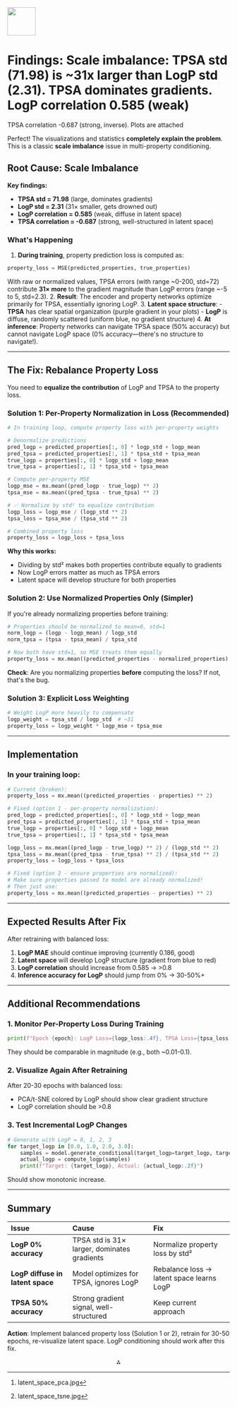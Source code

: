 <img src="https://r2cdn.perplexity.ai/pplx-full-logo-primary-dark%402x.png" style="height:64px;margin-right:32px"/>

# Findings: Scale imbalance: TPSA std (71.98) is ~31x larger than LogP std (2.31). TPSA dominates gradients. LogP correlation 0.585 (weak)

TPSA correlation -0.687 (strong, inverse). Plots are attached

Perfect! The visualizations and statistics **completely explain the problem**. This is a classic **scale imbalance** issue in multi-property conditioning.

## Root Cause: Scale Imbalance

**Key findings:**

- **TPSA std = 71.98** (large, dominates gradients)
- **LogP std = 2.31** (31× smaller, gets drowned out)
- **LogP correlation = 0.585** (weak, diffuse in latent space)
- **TPSA correlation = -0.687** (strong, well-structured in latent space)


### What's Happening

1. **During training**, property prediction loss is computed as:

```python
property_loss = MSE(predicted_properties, true_properties)
```

With raw or normalized values, TPSA errors (with range ~0-200, std=72) contribute **31× more** to the gradient magnitude than LogP errors (range ~-5 to 5, std=2.3).
2. **Result**: The encoder and property networks optimize primarily for TPSA, essentially ignoring LogP.
3. **Latent space structure**:
    - **TPSA** has clear spatial organization (purple gradient in your plots)
    - **LogP** is diffuse, randomly scattered (uniform blue, no gradient structure)
4. **At inference**: Property networks can navigate TPSA space (50% accuracy) but cannot navigate LogP space (0% accuracy—there's no structure to navigate!).

***

## The Fix: Rebalance Property Loss

You need to **equalize the contribution** of LogP and TPSA to the property loss.

### Solution 1: Per-Property Normalization in Loss (Recommended)

```python
# In training loop, compute property loss with per-property weights

# Denormalize predictions
pred_logp = predicted_properties[:, 0] * logp_std + logp_mean
pred_tpsa = predicted_properties[:, 1] * tpsa_std + tpsa_mean
true_logp = properties[:, 0] * logp_std + logp_mean
true_tpsa = properties[:, 1] * tpsa_std + tpsa_mean

# Compute per-property MSE
logp_mse = mx.mean((pred_logp - true_logp) ** 2)
tpsa_mse = mx.mean((pred_tpsa - true_tpsa) ** 2)

# ✅ Normalize by std² to equalize contribution
logp_loss = logp_mse / (logp_std ** 2)
tpsa_loss = tpsa_mse / (tpsa_std ** 2)

# Combined property loss
property_loss = logp_loss + tpsa_loss
```

**Why this works:**

- Dividing by std² makes both properties contribute equally to gradients
- Now LogP errors matter as much as TPSA errors
- Latent space will develop structure for both properties


### Solution 2: Use Normalized Properties Only (Simpler)

If you're already normalizing properties before training:

```python
# Properties should be normalized to mean=0, std=1
norm_logp = (logp - logp_mean) / logp_std
norm_tpsa = (tpsa - tpsa_mean) / tpsa_std

# Now both have std=1, so MSE treats them equally
property_loss = mx.mean((predicted_properties - normalized_properties) ** 2)
```

**Check**: Are you normalizing properties **before** computing the loss? If not, that's the bug.

### Solution 3: Explicit Loss Weighting

```python
# Weight LogP more heavily to compensate
logp_weight = tpsa_std / logp_std  # ~31
property_loss = logp_weight * logp_mse + tpsa_mse
```


***

## Implementation

### In your training loop:

```python
# Current (broken):
property_loss = mx.mean((predicted_properties - properties) ** 2)

# Fixed (option 1 - per-property normalization):
pred_logp = predicted_properties[:, 0] * logp_std + logp_mean
pred_tpsa = predicted_properties[:, 1] * tpsa_std + tpsa_mean
true_logp = properties[:, 0] * logp_std + logp_mean
true_tpsa = properties[:, 1] * tpsa_std + tpsa_mean

logp_loss = mx.mean((pred_logp - true_logp) ** 2) / (logp_std ** 2)
tpsa_loss = mx.mean((pred_tpsa - true_tpsa) ** 2) / (tpsa_std ** 2)
property_loss = logp_loss + tpsa_loss

# Fixed (option 2 - ensure properties are normalized):
# Make sure properties passed to model are already normalized!
# Then just use:
property_loss = mx.mean((predicted_properties - properties) ** 2)
```


***

## Expected Results After Fix

After retraining with balanced loss:

1. **LogP MAE** should continue improving (currently 0.186, good)
2. **Latent space** will develop LogP structure (gradient from blue to red)
3. **LogP correlation** should increase from 0.585 → >0.8
4. **Inference accuracy for LogP** should jump from 0% → 30-50%+

***

## Additional Recommendations

### 1. Monitor Per-Property Loss During Training

```python
print(f"Epoch {epoch}: LogP Loss={logp_loss:.4f}, TPSA Loss={tpsa_loss:.4f}")
```

They should be comparable in magnitude (e.g., both ~0.01-0.1).

### 2. Visualize Again After Retraining

After 20-30 epochs with balanced loss:

- PCA/t-SNE colored by LogP should show clear gradient structure
- LogP correlation should be >0.8


### 3. Test Incremental LogP Changes

```python
# Generate with LogP = 0, 1, 2, 3
for target_logp in [0.0, 1.0, 2.0, 3.0]:
    samples = model.generate_conditional(target_logp=target_logp, target_tpsa=50.0)
    actual_logp = compute_logp(samples)
    print(f"Target: {target_logp}, Actual: {actual_logp:.2f}")
```

Should show monotonic increase.

***

## Summary

| Issue | Cause | Fix |
| :-- | :-- | :-- |
| **LogP 0% accuracy** | TPSA std is 31× larger, dominates gradients | Normalize property loss by std² |
| **LogP diffuse in latent space** | Model optimizes for TPSA, ignores LogP | Rebalance loss → latent space learns LogP |
| **TPSA 50% accuracy** | Strong gradient signal, well-structured | Keep current approach |

**Action**: Implement balanced property loss (Solution 1 or 2), retrain for 30-50 epochs, re-visualize latent space. LogP conditioning should work after this fix.
<span style="display:none">[^1][^2]</span>

<div align="center">⁂</div>

[^1]: latent_space_pca.jpg

[^2]: latent_space_tsne.jpg

